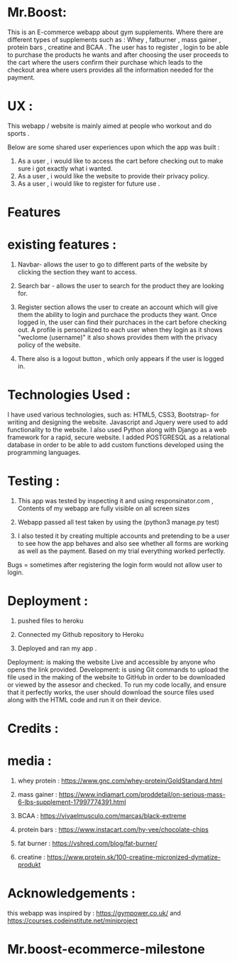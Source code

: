 # Mr.Boost:
This is an E-commerce webapp about gym supplements. Where there are different types of supplements such as : Whey , fatburner , mass gainer , protein bars , creatine and BCAA . 
The user has to register , login to be able to purchase the products he wants and after choosing the user proceeds to the cart where the users confirm their purchase which leads to the checkout area where users provides all the information needed for the payment.

# UX :
This webapp / website is mainly aimed at people who workout and do sports . 

Below are some shared user experiences upon which the app was built :
1. As a user , i would like to access the cart before checking out to make sure i got exactly what i wanted.
2. As a user , i would like the website to provide their privacy policy.
3. As a user , i would like to register for future use .

# Features 

# existing features :

1. Navbar- allows the user to go to different parts of the website by clicking the section they want to access.

2. Search bar - allows the user to search for the product they are looking for.

3. Register section allows the user to create an account which will give them the ability to login and purchace the products they want. Once logged in, the user can find their purchaces in the cart before checking out. A profile is personalized to each user when they login as it shows "weclome (username)" it also shows provides them with the privacy policy of the website.

4. There also is a logout button , which only appears if the user is logged in.


# Technologies Used :

I have used various technologies, such as: HTML5, CSS3, Bootstrap- for writing and designing the website. 
Javascript and Jquery were used to add functionality to the website. I also used Python along with Django as a web framework for a rapid, secure website.
I added POSTGRESQL as a relational database in order to be able to add custom functions developed using the programming languages.

# Testing : 

1. This app was tested by inspecting it and using responsinator.com , Contents of my webapp are fully visible on all screen sizes

2. Webapp passed all test taken by using the (python3 manage.py test)

3. I also tested it by creating multiple accounts and pretending to be a user to see how the app behaves and also see whether all forms are working as well as the payment. Based on my trial everything worked perfectly.

Bugs = sometimes after registering the login form would not allow user to login.

# Deployment :

1. pushed files to heroku 

2. Connected my Github repository to Heroku 

3. Deployed and ran my app . 

Deployment: is making the website Live and accessible by anyone who opens the link provided. 
Development: is using Git commands to upload the file used in the making of the website to GitHub in order to be downloaded or viewed by the assesor and checked. To run my code locally, and ensure that it perfectly works, the user should download the source files used along with the HTML code and run it on their device.

# Credits :

# media :

1. whey protein : https://www.gnc.com/whey-protein/GoldStandard.html

2. mass gainer : https://www.indiamart.com/proddetail/on-serious-mass-6-lbs-supplement-17997774391.html

3. BCAA : https://vivaelmusculo.com/marcas/black-extreme

4. protein bars : https://www.instacart.com/hy-vee/chocolate-chips 

5. fat burner : https://vshred.com/blog/fat-burner/

6. creatine : https://www.protein.sk/100-creatine-micronized-dymatize-produkt

# Acknowledgements : 

this webapp was inspired by :  https://gympower.co.uk/ and https://courses.codeinstitute.net/miniproject


# Mr.boost-ecommerce-milestone
